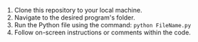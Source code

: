 1. Clone this repository to your local machine.
2. Navigate to the desired program's folder.
3. Run the Python file using the command: `python FileName.py`
4. Follow on-screen instructions or comments within the code.
